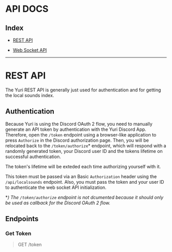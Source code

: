 # API DOCS

## Index

- [REST API](#rest-api)

- [Web Socket API](#web-socket-api)

---

# REST API

The Yuri REST API is generally just used for authentication and for getting the local sounds index.

## Authentication

Because Yuri is using the Discord OAuth 2 flow, you need to manually generate an API token by authentication with the Yuri Discord App. Therefore, open the `/token` endpoint using a browser-like application to press `Authorize` in the Discord authorization page. Then, you will be relocated back to the `/token/authorize`* endpoint, which will respond with a randomly generated token, your Discord user ID and the tokens lifetime on successful authentication.  

The token's lifetime will be exteded each time authorizing yourself with it.

This token must be passed via an Basic `Authorization` header using the `/api/localsounds` endpoint. Also, you must pass the token and your user ID to authenticate the web socket API initialization.

**) The `/token/authorize` endpoint is not dcumented because it should only be used as callback for the Discord OAuth 2 flow.*

## Endpoints

### Get Token

> GET /token

